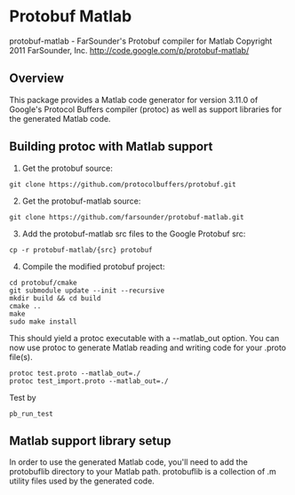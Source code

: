 # Protobuf Matlab

protobuf-matlab - FarSounder's Protobuf compiler for Matlab
Copyright 2011 FarSounder, Inc.
http://code.google.com/p/protobuf-matlab/


## Overview

This package provides a Matlab code generator for version 3.11.0 of Google's
Protocol Buffers compiler (protoc) as well as support libraries for the
generated Matlab code.


## Building protoc with Matlab support

1. Get the protobuf source:
```
git clone https://github.com/protocolbuffers/protobuf.git
```

2. Get the protobuf-matlab source:
```
git clone https://github.com/farsounder/protobuf-matlab.git
```

3. Add the protobuf-matlab src files to the Google Protobuf src:
```
cp -r protobuf-matlab/{src} protobuf
```

4. Compile the modified protobuf project:
```
cd protobuf/cmake
git submodule update --init --recursive
mkdir build && cd build
cmake ..
make
sudo make install
```

This should yield a protoc executable with a --matlab_out option. You can now
use protoc to generate Matlab reading and writing code for your .proto file(s).

```
protoc test.proto --matlab_out=./
protoc test_import.proto --matlab_out=./
```

Test by 
```
pb_run_test
```

## Matlab support library setup

In order to use the generated Matlab code, you'll need to add the protobuflib
directory to your Matlab path. protobuflib is a collection of .m utility files
used by the generated code.
